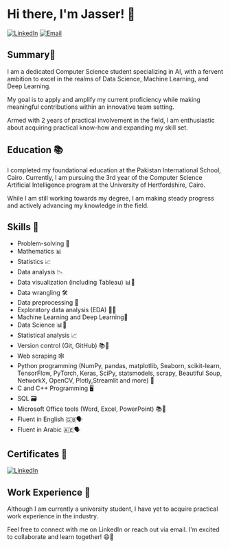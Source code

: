 # Hi there, I'm Jasser! 👋

[![LinkedIn](https://img.shields.io/badge/LinkedIn-Jasser%20AbdelFattah-blue)](https://www.linkedin.com/in/jasser-abdelfattah-67a420276/)
[![Email](https://img.shields.io/badge/Email-jasserabdelfattah12%40gmail.com-red)](mailto:jasserabdelfattah12@gmail.com)

## Summary🎯

I am a dedicated Computer Science student specializing in AI, with
a fervent ambition to excel in the realms of Data Science, Machine
Learning, and Deep Learning. 

My goal is to apply and amplify my
current proficiency while making meaningful contributions within an
innovative team setting. 

Armed with 2 years of practical involvement
in the field, I am enthusiastic about acquiring practical know-how and
expanding my skill set.

## Education 📚

I completed my foundational education at the Pakistan International School, Cairo. Currently, I am pursuing the 3rd year of the Computer Science Artificial Intelligence program at the University of Hertfordshire, Cairo. 

While I am still working towards my degree, I am making steady progress and actively advancing my knowledge in the field.

## Skills 🚀

- Problem-solving 🧠
- Mathematics 📊
- Statistics 📈
- Data analysis 📉
- Data visualization (including Tableau) 📊🎨
- Data wrangling 🛠️
- Data preprocessing 📑
- Exploratory data analysis (EDA) 🕵️‍♂️
- Machine Learning and Deep Learning🤖
- Data Science 📊🔬
- Statistical analysis 📈
- Version control (Git, GitHub) 📚🧾
- Web scraping 🕸️
- Python programming (NumPy, pandas, matplotlib, Seaborn, scikit-learn, TensorFlow, PyTorch, Keras, SciPy, statsmodels, scrapy, Beautiful Soup, NetworkX, OpenCV, Plotly,Streamlit and more) 🐍
- C and C++ Programming 🖥️
- SQL 🗃️
- Microsoft Office tools (Word, Excel, PowerPoint) 📚💼
- Fluent in English 🇬🇧🗣️
- Fluent in Arabic 🇦🇪🗣️

## Certificates 📜

[![LinkedIn](https://img.shields.io/badge/LinkedIn-Certificates-blue)](https://www.linkedin.com/in/jasser-abdelfattah-67a420276/details/certifications/)

## Work Experience 💼

Although I am currently a university student, I have yet to acquire practical work experience in the industry.

Feel free to connect with me on LinkedIn or reach out via email. I'm excited to collaborate and learn together! 😄🌟
